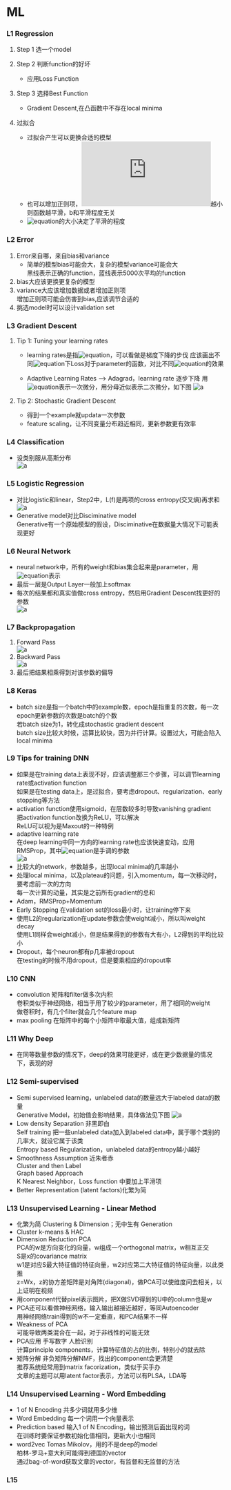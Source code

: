 # ML  
### L1  Regression
1. Step 1 选一个model  
2. Step 2 判断function的好坏   
    - 应用Loss Function  
3. Step 3 选择Best Function  
    - Gradient Descent,在凸函数中不存在local minima  

4. 过拟合  
    - 过拟合产生可以更换合适的模型    
    - 也可以增加正则项，![equation](http://latex.codecogs.com/gif.latex?$W_i$)越小则函数越平滑，b和平滑程度无关
    - ![equation](http://latex.codecogs.com/gif.latex?$\lambda$)的大小决定了平滑的程度  

### L2  Error
1. Error来自哪，来自bias和variance 
    -  简单的模型bias可能会大，复杂的模型variance可能会大  
    黑线表示正确的function，蓝线表示5000次平均的function  
2. bias大应该更换更复杂的模型 
3. variance大应该增加数据或者增加正则项  
    增加正则项可能会伤害到bias,应该调节合适的 
4. 挑选model时可以设计validation set  

### L3 Gradient Descent
1. Tip 1: Tuning your learning rates  

	- learning rates是指![equation](http://latex.codecogs.com/gif.latex?$\eta$)，可以看做是梯度下降的步伐
应该画出不同![equation](http://latex.codecogs.com/gif.latex?$\eta$)下Loss对于parameter的函数，对比不同![equation](http://latex.codecogs.com/gif.latex?$\eta$)的效果  

    - Adaptive Learning Rates --> Adagrad，learning rate 逐步下降 
    用![equation](http://latex.codecogs.com/gif.latex?$g^t$)表示一次微分，用分母近似表示二次微分，如下图
    ![a](http://or2urvelu.bkt.clouddn.com/L3-1.png)  

2. Tip 2: Stochastic Gradient Descent  
    - 得到一个example就updata一次参数  
    - feature scaling，让不同变量分布趋近相同，更新参数更有效率  

### L4 Classification  
- 设类别服从高斯分布  
 ![a](http://or2urvelu.bkt.clouddn.com/L4-1.png) 

### L5 Logistic Regression  
- 对比logistic和linear，Step2中，L(f)是两项的cross entropy(交叉熵)再求和  
![a](http://or2urvelu.bkt.clouddn.com/L5-1.png)  
- Generative model对比Disciminative model  
Generative有一个原始模型的假设，Disciminative在数据量大情况下可能表现更好  

### L6 Neural Network  
- neural network中，所有的weight和bias集合起来是parameter，用![equation](http://latex.codecogs.com/gif.latex?$\theta$)表示
- 最后一层是Output Layer一般加上softmax
- 每次的结果都和真实值做cross entropy，然后用Gradient Descent找更好的参数  
![a](http://or2urvelu.bkt.clouddn.com/L6-01.png)  

### L7 Backpropagation  
1. Forward Pass  
![a](http://or2urvelu.bkt.clouddn.com/L7-1.png)  
2. Backward Pass  
![a](http://or2urvelu.bkt.clouddn.com/L7-2.png)  
3. 最后把结果相乘得到对该参数的偏导 
	
### L8 Keras  
- batch size是指一个batch中的example数，epoch是指重复的次数，每一次epoch更新参数的次数是batch的个数  
若batch size为1，转化成stochastic gradient descent  
batch size比较大时候，运算比较快，因为并行计算。设置过大，可能会陷入local minima  

### L9 Tips for training DNN  
- 如果是在training data上表现不好，应该调整那三个步骤，可以调节learning rate或activation function  
如果是在testing data上，是过拟合，要考虑dropout、regularization、early stopping等方法  
- activation function使用sigmoid，在层数较多时导致vanishing gradient  
把activation function改换为ReLU，可以解决  
ReLU可以视为是Maxout的一种特例
- adaptive learning rate  
在deep learning中同一方向的learning rate也应该快速变动，应用RMSProp，其中![equation](http://latex.codecogs.com/gif.latex?$\alpha$)是手调的参数  
![a](http://or2urvelu.bkt.clouddn.com/L9-1.png)  
- 比较大的network，参数越多，出现local minima的几率越小  
- 处理local minima，以及plateau的问题，引入momentum，每一次移动时，要考虑前一次的方向  
每一次计算的动量，其实是之前所有gradient的总和  
- Adam，RMSProp+Momentum  
- Early Stopping  在validation set的loss最小时，让training停下来  
- 使用L2的regularization在update参数会使weight减小，所以叫weight decay  
使用L1同样会weight减小，但是结果得到的参数有大有小，L2得到的平均比较小  
- Dropout，每个neuron都有p几率被dropout  
在testing的时候不用dropout，但是要乘相应的dropout率

### L10 CNN  
- convolution  矩阵和filter做多次内积  
卷积类似于神经网络，相当于用了较少的parameter，用了相同的weight  
做卷积时，有几个filter就会几个feature map  
- max pooling  在矩阵中的每个小矩阵中取最大值，组成新矩阵  

### L11 Why Deep  
- 在同等数量参数的情况下，deep的效果可能更好，或在更少数据量的情况下，表现的好  

### L12 Semi-supervised  
- Semi supervised learning，unlabeled data的数量远大于labeled data的数量  
Generative Model，初始值会影响结果，具体做法见下图
![a](http://or2urvelu.bkt.clouddn.com/L12-1.png)  
- Low density Separation 非黑即白  
Self training 把一些unlabeled data加入到labeled data中，属于哪个类别的几率大，就设它属于该类  
Entropy based Regularization，unlabeled data的entropy越小越好  
- Smoothness Assumption 近朱者赤  
Cluster and then Label  
Graph based Approach  
K Nearest Neighbor，Loss function 中要加上平滑项  
- Better Representation (latent factors)化繁为简  

### L13 Unsupervised Learning - Linear Method  
- 化繁为简 Clustering & Dimension；无中生有 Generation  
- Cluster k-means & HAC  
- Dimension Reduction   PCA  
PCA的w是方向变化的向量，w组成一个orthogonal matrix，w相互正交  
S是x的covariance matrix  
w1是对应S最大特征值的特征向量，w2对应第二大特征值的特征向量，以此类推  
z=Wx，z的协方差矩阵是对角阵(diagonal)，做PCA可以使维度间去相关，以上证明在视频   
- 用component代替pixel表示图片，把X做SVD得到的U中的column也是w  
- PCA还可以看做神经网络，输入输出越接近越好，等同Autoencoder  
用神经网络train得到的w不一定垂直，和PCA结果不一样  
- Weakness of PCA  
可能导致两类混合在一起，对于非线性的可能无效  
- PCA应用  手写数字 人脸识别  
计算principle components，计算特征值的占的比例，特别小的就去除  
- 矩阵分解
非负矩阵分解NMF，找出的component会更清楚  
推荐系统经常用到matrix facorization，类似于买手办  
文章的主题可以用latent factor表示，方法可以有PLSA，LDA等  


### L14 Unsupervised Learning - Word Embedding  
- 1 of N Encoding 共多少词就用多少维  
- Word Embedding 每一个词用一个向量表示  
- Prediction based 输入1 of N Encoding，输出预测后面出现的词  
在训练时要保证参数初始化值相同，更新大小也相同  
- word2vec Tomas Mikolov，用的不是deep的model  
柏林-罗马+意大利可能得到德国的vector  
通过bag-of-word获取文章的vector，有监督和无监督的方法  

### L15  








